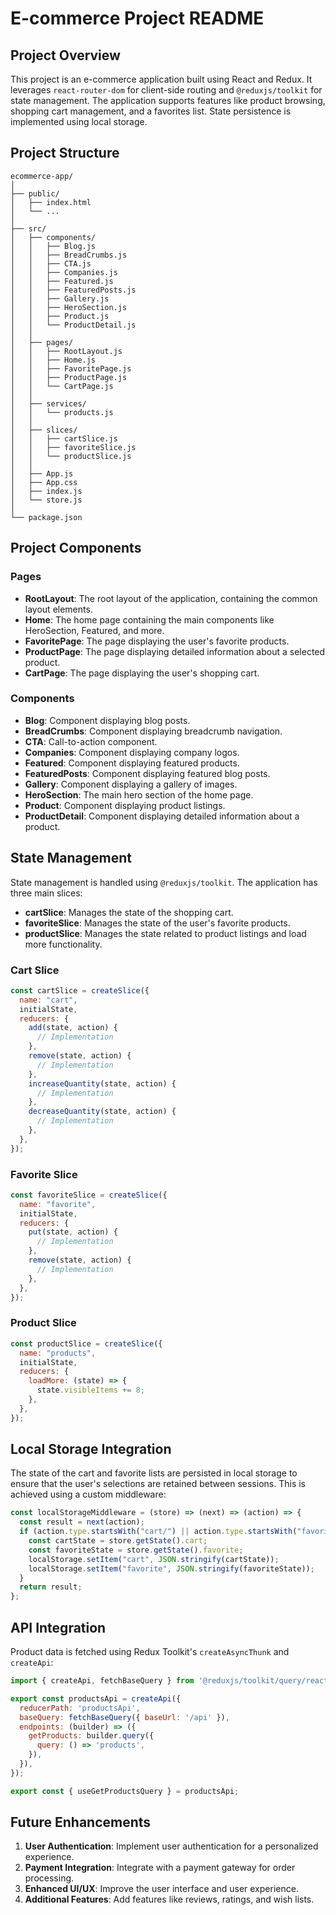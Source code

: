 # E-commerce Project README

## Project Overview

This project is an e-commerce application built using React and Redux. It leverages `react-router-dom` for client-side routing and `@reduxjs/toolkit` for state management. The application supports features like product browsing, shopping cart management, and a favorites list. State persistence is implemented using local storage.

## Project Structure

```
ecommerce-app/
│
├── public/
│   ├── index.html
│   └── ...
│
├── src/
│   ├── components/
│   │   ├── Blog.js
│   │   ├── BreadCrumbs.js
│   │   ├── CTA.js
│   │   ├── Companies.js
│   │   ├── Featured.js
│   │   ├── FeaturedPosts.js
│   │   ├── Gallery.js
│   │   ├── HeroSection.js
│   │   ├── Product.js
│   │   └── ProductDetail.js
│   │
│   ├── pages/
│   │   ├── RootLayout.js
│   │   ├── Home.js
│   │   ├── FavoritePage.js
│   │   ├── ProductPage.js
│   │   └── CartPage.js
│   │
│   ├── services/
│   │   └── products.js
│   │
│   ├── slices/
│   │   ├── cartSlice.js
│   │   ├── favoriteSlice.js
│   │   └── productSlice.js
│   │
│   ├── App.js
│   ├── App.css
│   ├── index.js
│   └── store.js
│
└── package.json
```

## Project Components

### Pages

- **RootLayout**: The root layout of the application, containing the common layout elements.
- **Home**: The home page containing the main components like HeroSection, Featured, and more.
- **FavoritePage**: The page displaying the user's favorite products.
- **ProductPage**: The page displaying detailed information about a selected product.
- **CartPage**: The page displaying the user's shopping cart.

### Components

- **Blog**: Component displaying blog posts.
- **BreadCrumbs**: Component displaying breadcrumb navigation.
- **CTA**: Call-to-action component.
- **Companies**: Component displaying company logos.
- **Featured**: Component displaying featured products.
- **FeaturedPosts**: Component displaying featured blog posts.
- **Gallery**: Component displaying a gallery of images.
- **HeroSection**: The main hero section of the home page.
- **Product**: Component displaying product listings.
- **ProductDetail**: Component displaying detailed information about a product.

## State Management

State management is handled using `@reduxjs/toolkit`. The application has three main slices:

- **cartSlice**: Manages the state of the shopping cart.
- **favoriteSlice**: Manages the state of the user's favorite products.
- **productSlice**: Manages the state related to product listings and load more functionality.

### Cart Slice

```javascript
const cartSlice = createSlice({
  name: "cart",
  initialState,
  reducers: {
    add(state, action) {
      // Implementation
    },
    remove(state, action) {
      // Implementation
    },
    increaseQuantity(state, action) {
      // Implementation
    },
    decreaseQuantity(state, action) {
      // Implementation
    },
  },
});
```

### Favorite Slice

```javascript
const favoriteSlice = createSlice({
  name: "favorite",
  initialState,
  reducers: {
    put(state, action) {
      // Implementation
    },
    remove(state, action) {
      // Implementation
    },
  },
});
```

### Product Slice

```javascript
const productSlice = createSlice({
  name: "products",
  initialState,
  reducers: {
    loadMore: (state) => {
      state.visibleItems += 8;
    },
  },
});
```

## Local Storage Integration

The state of the cart and favorite lists are persisted in local storage to ensure that the user's selections are retained between sessions. This is achieved using a custom middleware:

```javascript
const localStorageMiddleware = (store) => (next) => (action) => {
  const result = next(action);
  if (action.type.startsWith("cart/") || action.type.startsWith("favorite/")) {
    const cartState = store.getState().cart;
    const favoriteState = store.getState().favorite;
    localStorage.setItem("cart", JSON.stringify(cartState));
    localStorage.setItem("favorite", JSON.stringify(favoriteState));
  }
  return result;
};
```

## API Integration

Product data is fetched using Redux Toolkit's `createAsyncThunk` and `createApi`:

```javascript
import { createApi, fetchBaseQuery } from '@reduxjs/toolkit/query/react';

export const productsApi = createApi({
  reducerPath: 'productsApi',
  baseQuery: fetchBaseQuery({ baseUrl: '/api' }),
  endpoints: (builder) => ({
    getProducts: builder.query({
      query: () => 'products',
    }),
  }),
});

export const { useGetProductsQuery } = productsApi;
```

## Future Enhancements

1. **User Authentication**: Implement user authentication for a personalized experience.
2. **Payment Integration**: Integrate with a payment gateway for order processing.
3. **Enhanced UI/UX**: Improve the user interface and user experience.
4. **Additional Features**: Add features like reviews, ratings, and wish lists.

